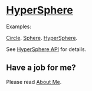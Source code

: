 ﻿# [HyperSphere](https://en.wikipedia.org/wiki/N-sphere)

Examples:

[Circle](https://raw.githack.com/anhr/commonNodeJS/master/HyperSphere/Examples/circle.html).
[Sphere](https://raw.githack.com/anhr/commonNodeJS/master/HyperSphere/Examples/sphere.html).
[HyperSphere](https://raw.githack.com/anhr/commonNodeJS/master/HyperSphere/Examples/hyperSphere.html).

See [HyperSphere API](https://raw.githack.com/anhr/commonNodeJS/master/HuperSphere/jsdoc/index.html) for details.

 ## Have a job for me?
Please read [About Me](https://anhr.github.io/AboutMe/).
